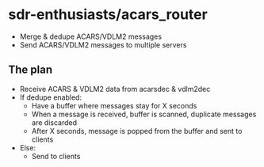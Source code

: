 # sdr-enthusiasts/acars_router

* Merge & dedupe ACARS/VDLM2 messages
* Send ACARS/VDLM2 messages to multiple servers

## The plan

* Receive ACARS & VDLM2 data from acarsdec & vdlm2dec
* If dedupe enabled:
  * Have a buffer where messages stay for X seconds
  * When a message is received, buffer is scanned, duplicate messages are discarded
  * After X seconds, message is popped from the buffer and sent to clients
* Else:
  * Send to clients
